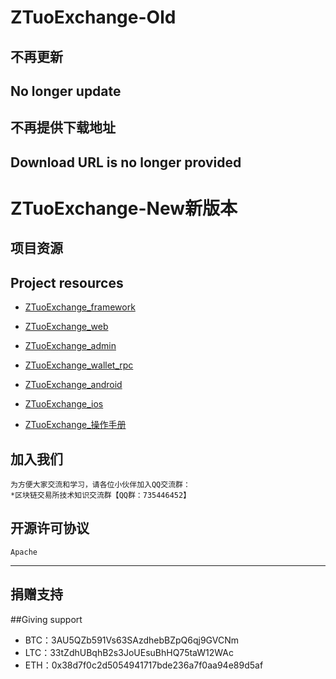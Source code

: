 # ZTuoExchange-Old

## 不再更新
## No longer update

## 不再提供下载地址
## Download URL is no longer provided

# ZTuoExchange-New新版本
## 项目资源
## Project resources
- [ZTuoExchange_framework](https://github.com/xunibidev/ZTuoExchange_framework)

- [ZTuoExchange_web](https://github.com/xunibidev/ZTuoExchange_web)

- [ZTuoExchange_admin](https://github.com/xunibidev/ZTuoExchange_admin)

- [ZTuoExchange_wallet_rpc](https://github.com/xunibidev/ZTuoExchange_wallet_rpc)

- [ZTuoExchange_android](https://github.com/xunibidev/ZTuoExchange_android)

- [ZTuoExchange_ios](https://github.com/xunibidev/ZTuoExchange_ios)

- [ZTuoExchange_操作手册](https://github.com/xunibidev/ZTuoExchange_caozuoshouce)

## 加入我们
    为方便大家交流和学习，请各位小伙伴加入QQ交流群：
    *区块链交易所技术知识交流群【QQ群：735446452】
## 开源许可协议
    Apache
---

## 捐赠支持
##Giving support

- BTC：3AU5QZb591Vs63SAzdhebBZpQ6qj9GVCNm
- LTC：33tZdhUBqhB2s3JoUEsuBhHQ75taW12WAc
- ETH：0x38d7f0c2d5054941717bde236a7f0aa94e89d5af
